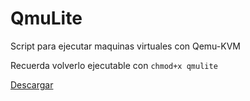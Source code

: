 # QmuLite

Script para ejecutar maquinas virtuales con Qemu-KVM

Recuerda volverlo ejecutable con `chmod+x qmulite`

[Descargar](qmulite)

